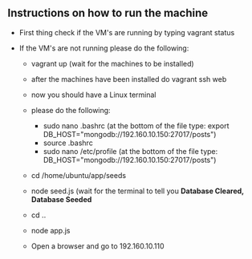 ## Instructions on how to run the machine

- First thing check if the VM's are running by typing vagrant status

- If the VM's are not running please do the following:
	- vagrant up (wait for the machines to be installed)
	- after the machines have been installed do vagrant ssh web
	- now you should have a Linux terminal
	- please do the following:
		- sudo nano .bashrc (at the bottom of the file type: export DB_HOST="mongodb://192.160.10.150:27017/posts")
		- source .bashrc
		- sudo nano /etc/profile (at the bottom of the file type: DB_HOST="mongodb://192.160.10.150:27017/posts")
	
	- cd /home/ubuntu/app/seeds
	- node seed.js (wait for the terminal to tell you **Database Cleared, Database Seeded**
	- cd ..
	- node app.js
	- Open a browser and go to 192.160.10.110
